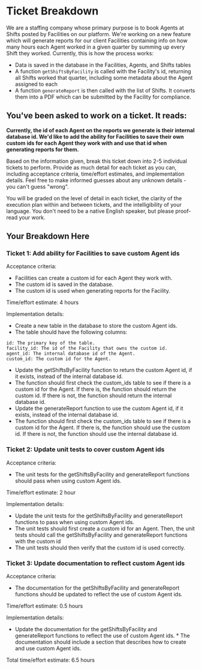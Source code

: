 # Ticket Breakdown
We are a staffing company whose primary purpose is to book Agents at Shifts posted by Facilities on our platform. We're working on a new feature which will generate reports for our client Facilities containing info on how many hours each Agent worked in a given quarter by summing up every Shift they worked. Currently, this is how the process works:

- Data is saved in the database in the Facilities, Agents, and Shifts tables
- A function `getShiftsByFacility` is called with the Facility's id, returning all Shifts worked that quarter, including some metadata about the Agent assigned to each
- A function `generateReport` is then called with the list of Shifts. It converts them into a PDF which can be submitted by the Facility for compliance.

## You've been asked to work on a ticket. It reads:

**Currently, the id of each Agent on the reports we generate is their internal database id. We'd like to add the ability for Facilities to save their own custom ids for each Agent they work with and use that id when generating reports for them.**


Based on the information given, break this ticket down into 2-5 individual tickets to perform. Provide as much detail for each ticket as you can, including acceptance criteria, time/effort estimates, and implementation details. Feel free to make informed guesses about any unknown details - you can't guess "wrong".


You will be graded on the level of detail in each ticket, the clarity of the execution plan within and between tickets, and the intelligibility of your language. You don't need to be a native English speaker, but please proof-read your work.

## Your Breakdown Here


### Ticket 1: Add ability for Facilities to save custom Agent ids

Acceptance criteria:
- Facilities can create a custom id for each Agent they work with.
- The custom id is saved in the database.
- The custom id is used when generating reports for the Facility.

Time/effort estimate: 4 hours

Implementation details:
- Create a new table in the database to store the custom Agent ids.
- The table should have the following columns:
```
id: The primary key of the table.
facility_id: The id of the Facility that owns the custom id.
agent_id: The internal database id of the Agent.
custom_id: The custom id for the Agent.
```
- Update the getShiftsByFacility function to return the custom Agent id, if it exists, instead of the internal database id.
- The function should first check the custom_ids table to see if there is a custom id for the Agent. If there is, the function should return the custom id. If there is not, the function should return the internal database id.
- Update the generateReport function to use the custom Agent id, if it exists, instead of the internal database id.
- The function should first check the custom_ids table to see if there is a custom id for the Agent. If there is, the function should use the custom id. If there is not, the function should use the internal database id.

### Ticket 2: Update unit tests to cover custom Agent ids

Acceptance criteria:
- The unit tests for the getShiftsByFacility and generateReport functions should pass when using custom Agent ids.

Time/effort estimate: 2 hour

Implementation details:

- Update the unit tests for the getShiftsByFacility and generateReport functions to pass when using custom Agent ids.
- The unit tests should first create a custom id for an Agent. Then, the unit tests should call the getShiftsByFacility and generateReport functions with the custom id
- The unit tests should then verify that the custom id is used correctly.

### Ticket 3: Update documentation to reflect custom Agent ids

Acceptance criteria:
- The documentation for the getShiftsByFacility and generateReport functions should be updated to reflect the use of custom Agent ids.

Time/effort estimate: 0.5 hours

Implementation details: 
- Update the documentation for the getShiftsByFacility and generateReport functions to reflect the use of custom Agent ids. * The documentation should include a section that describes how to create and use custom Agent ids.


Total time/effort estimate: 6.5 hours
